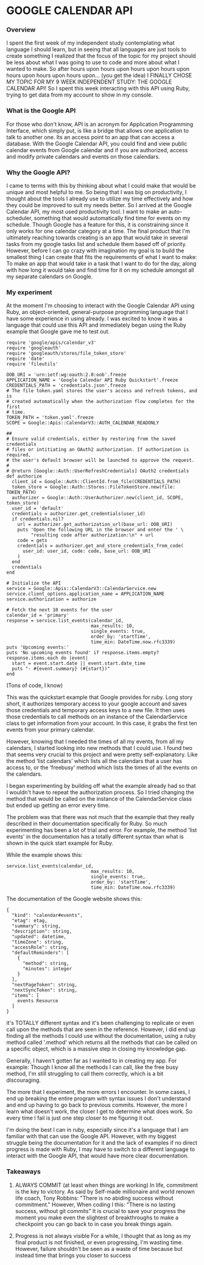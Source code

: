 
# GOOGLE CALENDAR API

### Overview
I spent the first week of my independent study contemplating what language I should learn, but in seeing that all languages are just tools to create something I realized that the focus of the topic for my project should be less about what I was going to use to code and more about what I wanted to make. 
So after hours upon hours upon hours upon hours upon hours upon hours upon hours upon... (you get the idea) I FINALLY CHOSE MY TOPIC FOR MY 9 WEEK INDEPENDENT STUDY:
THE GOOGLE CALENDAR API!
So I spent this week interacting with this API using Ruby, trying to get data from my account to show in my console. 

### What is the Google API
For those who don't know, API is an acronym for Application Programming Interface, which simply put, is like a bridge that allows one application to talk to another one. Its an access point to an app that can access a database.
With the Google Calendar API, you could find and view public calendar events from Google calendar and if you are authorized,  access and modify private calendars and events on those calendars.

### Why the Google API?
I came to terms with this by thinking about what I could make that would be unique and most helpful to me. So being that I was big on productivity, I thought about the tools I already use to utilize my time effectively and how they could be improved to suit my needs better. So I arrived at the Google Calendar API, my most used productivity tool. 
I want to make an auto- scheduler, something that would automatically find time for events on my schedule. Though Google has a feature for this, it is constraining since it only works for one calendar category at a time. The final product that I'm ultimately reaching towards creating is an app that would take in several tasks from my google tasks list and schedule them based off of priority. 
However, before I can go crazy with imagination my goal is to build the smallest thing I can create that fits the requirements of what I want to make:    
To make an app that would take in a task that I want to do for the day, along with how long it would take and find time for it on my schedule amongst all my separate calendars on Google.


### My experiment
At the moment I'm choosing to interact with the Google Calendar API using Ruby, an object-oriented, general-purpose programming language that I have some experience in using already. 
I was excited to know it was a language that could use this API and immediately began using the Ruby example that Google gave me to test out. 

```
require 'google/apis/calendar_v3'
require 'googleauth'
require 'googleauth/stores/file_token_store'
require 'date'
require 'fileutils'

OOB_URI = 'urn:ietf:wg:oauth:2.0:oob'.freeze
APPLICATION_NAME = 'Google Calendar API Ruby Quickstart'.freeze
CREDENTIALS_PATH = 'credentials.json'.freeze
# The file token.yaml stores the user's access and refresh tokens, and is
# created automatically when the authorization flow completes for the first
# time.
TOKEN_PATH = 'token.yaml'.freeze
SCOPE = Google::Apis::CalendarV3::AUTH_CALENDAR_READONLY

##
# Ensure valid credentials, either by restoring from the saved credentials
# files or intitiating an OAuth2 authorization. If authorization is required,
# the user's default browser will be launched to approve the request.
#
# @return [Google::Auth::UserRefreshCredentials] OAuth2 credentials
def authorize
  client_id = Google::Auth::ClientId.from_file(CREDENTIALS_PATH)
  token_store = Google::Auth::Stores::FileTokenStore.new(file: TOKEN_PATH)
  authorizer = Google::Auth::UserAuthorizer.new(client_id, SCOPE, token_store)
  user_id = 'default'
  credentials = authorizer.get_credentials(user_id)
  if credentials.nil?
    url = authorizer.get_authorization_url(base_url: OOB_URI)
    puts 'Open the following URL in the browser and enter the ' \
         "resulting code after authorization:\n" + url
    code = gets
    credentials = authorizer.get_and_store_credentials_from_code(
      user_id: user_id, code: code, base_url: OOB_URI
    )
  end
  credentials
end

# Initialize the API
service = Google::Apis::CalendarV3::CalendarService.new
service.client_options.application_name = APPLICATION_NAME
service.authorization = authorize

# Fetch the next 10 events for the user
calendar_id = 'primary'
response = service.list_events(calendar_id,
                               max_results: 10,
                               single_events: true,
                               order_by: 'startTime',
                               time_min: DateTime.now.rfc3339)
puts 'Upcoming events:'
puts 'No upcoming events found' if response.items.empty?
response.items.each do |event|
  start = event.start.date || event.start.date_time
  puts "- #{event.summary} (#{start})"
end
```

(Tons of code, I know)

This was the quickstart example that Google provides for ruby. Long story short, it authorizes temporary access to your google account and saves those credentials and temporary access keys to a new file. It then uses those credentials to call methods on an instance of the CalendarService class to get information from your account. In this case, it grabs the first ten events from your primary calendar.
 
However, knowing that I needed the times of all my events, from all my calendars, I started looking into new methods that I could use. I found two that seems very crucial to this project and were pretty self-explanatory. Like the method ‘list calendars’ which lists all the calendars that a user has access to, or the ‘freebusy’ method which lists the times of all the events on the calendars.

I began experimenting by building off what the example already had so that I wouldn't have to repeat the authorization process. So I tried changing the method that would be called on the instance of the CalendarService class but ended up getting an error every time. 


The problem was that there was not much that the example that they really described in their documentation specifically for Ruby. So much experimenting has been a lot of trial and error. For example, the method 'list events' in the documentation has a totally different syntax than what is shown in the quick start example for Ruby.

While the example shows this:
```
service.list_events(calendar_id,
                               max_results: 10,
                               single_events: true,
                               order_by: 'startTime',
                               time_min: DateTime.now.rfc3339)
```

The documentation of the Google website shows this:

```
{
  "kind": "calendar#events",
  "etag": etag,
  "summary": string,
  "description": string,
  "updated": datetime,
  "timeZone": string,
  "accessRole": string,
  "defaultReminders": [
    {
      "method": string,
      "minutes": integer
    }
  ],
  "nextPageToken": string,
  "nextSyncToken": string,
  "items": [
    events Resource
  ]
}
```
it's TOTALLY different syntax and it's been challenging to replicate or even call upon the methods that are seen in the reference. However, I did end up finding all the methods I could use without the documentation, using a ruby method called  '.method' which returns all the methods that can be called on a specific object,  which is a massive step in closing my knowledge gap.

Generally, I haven't gotten far as I wanted to in creating my app. For example: Though I know all the methods I can call, like the free busy method, I'm still struggling to call them correctly, which is a bit discouraging.

The more that I experiment, the more errors I encounter. In some cases, I end up breaking the entire program with syntax issues I don't understand and end up having to go back to previous commits. However, the more I learn what doesn't work, the closer I get to determine what does work. So every time I fail is just one step closer to me figuring it out. 

I'm doing the best I can in ruby, especially since it's a language that I am familiar with that can use the Google API. However, with my biggest struggle being the documentation for it and the lack of examples if no direct progress  is made with Ruby,  I may have to switch to a  different language to interact with the Google API, that would have more clear documentation.






### Takeaways 

1. ALWAYS COMMIT (at least when things are working)
In life, commitment is the key to victory. As said by Self-made millionaire and world renown life coach, Tony Robbins: "There is no abiding success without commitment." However, When coding I this: "There is no lasting success, without git commits" It is crucial to save your progress the moment you make even the slightest of breakthroughs to make a checkpoint you can go back to in case you break things again.

2. Progress is not always visible
For a while, I thought that as long as my final product is not finished, or even progressing, I'm wasting time. However, failure shouldn't be seen as a waste of time because but instead time that brings you closer to success

